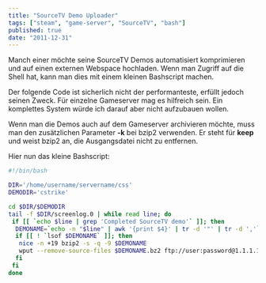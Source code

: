 ```yaml
---
title: "SourceTV Demo Uploader"
tags: ["steam", "game-server", "SourceTV", "bash"]
published: true
date: "2011-12-31"
---
```


Manch einer möchte seine SourceTV Demos automatisiert komprimieren und auf einen externen Webspace hochladen. Wenn man Zugriff auf die Shell hat, kann man dies mit einem kleinen Bashscript machen.

Der folgende Code ist sicherlich nicht der performanteste, erfüllt jedoch seinen Zweck. Für einzelne Gameserver mag es hilfreich sein. Ein komplettes System würde ich darauf aber nicht aufzubauen wollen.

Wenn man die Demos auch auf dem Gameserver archivieren möchte, muss man den zusätzlichen Parameter **-k** bei bzip2 verwenden. Er steht für **keep** und weist bzip2 an, die Ausgangsdatei nicht zu entfernen.

Hier nun das kleine Bashscript:

```bash
#!/bin/bash

DIR='/home/username/servername/css'
DEMODIR='cstrike'

cd $DIR/$DEMODIR
tail -f $DIR/screenlog.0 | while read line; do
 if [[ `echo $line | grep 'Completed SourceTV demo'` ]]; then
  DEMONAME=`echo -n "$line" | awk '{print $4}' | tr -d '"' | tr -d ','`
  if [[ ! `lsof $DEMONAME` ]]; then
   nice -n +19 bzip2 -s -q -9 $DEMONAME
   wput --remove-source-files $DEMONAME.bz2 ftp://user:password@1.1.1.1/demos/
  fi
 fi
done
```

